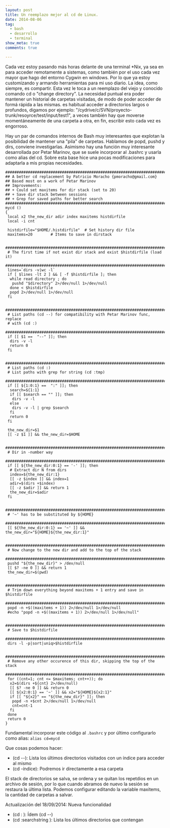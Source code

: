 ```yaml
---
layout: post
title: Un reemplazo mejor al cd de Linux.
date: 2014-08-06
tag:
  - bash
  - desarrollo
  - terminal
show_meta: true
comments: true

---
```


Cada vez estoy pasando más horas delante de una terminal *Nix, ya sea en para
acceder remotamente a sistemas, como también por el uso cada vez mayor que hago
del entorno Cygwin en windows. Por lo que ya estoy customizando y armando
herramientas para mi uso diario. La idea, como siempre, es compartir. Esta vez
le toca a un reemplazo del viejo y conocido comando cd o "change directory". La
necesidad puntual era poder mantener un historial de carpetas visitadas, de
modo de poder acceder de formá rápida a las mismas. es habitual acceder a
directorios largos o profundos, digamos por ejemplo:
"/cydrive/c/SVN/proyecto-trunk/resoyrce/test/input/test1", a veces también hay
que moverse momentáneamente de una carpeta a otra, en fin, escribir esto cada
vez es engorroso.

Hay un par de comandos internos de Bash muy interesantes que explotan la
posibilidad de mantener una "pila" de carpetas. Hablamos de popd, pushd y dirs,
conviene investigarlas. Asimismo hay una función muy interesante desarrollada
por Petar Marinov, que se suele incorporar al .bashrc y usarla como alias del
cd. Sobre esta base hice una pocas modificaciones para adaptarla a mis propias
necesidades.

``` shell
##################################################################################
## A better cd replacement by Patricio Moracho {pmoracho@gmail.com}
## Based most on a work of Petar Marinov
## Improvements:
## + Could set maxitems for dir stack (set to 20)
## + Save dir stack between sessions
## + Grep for saved paths for better search
##################################################################################
mycd ()
{
 local x2 the_new_dir adir index maxitems histdirfile
 local -i cnt

 histdirfile="$HOME/.histdirfile"  # Set history dir file
 maxitems=20        # Items to save in dirstack
 
 #############################################################################
 # The first time if not exist dir stack and exist $histdirfile (load it)
 #############################################################################
 lines=`dirs -v|wc -l`
 if [ $lines -lt 2 ] && [ -f $histdirfile ]; then
  while read directory ; do
   pushd "$directory" 2>/dev/null 1>/dev/null
  done < $histdirfile
  popd 2>/dev/null 1>/dev/null
 fi 
 
 #############################################################################
 # List paths (cd --) for compatibility with Petar Marinov func, replace
 # with (cd :)
 #############################################################################
 if [[ $1 ==  "--" ]]; then
  dirs -v -l
  return 0
 fi

 #############################################################################
 # List paths (cd :)
 # List paths with grep for string (cd :tmp)
 #############################################################################
 if [[ ${1:0:1} ==  ":" ]]; then
  search=${1:1}
  if [[ $search == "" ]]; then
   dirs -v -l
  else
   dirs -v -l | grep $search
  fi
  return 0
 fi

 the_new_dir=$1
 [[ -z $1 ]] && the_new_dir=$HOME

 #############################################################################
 # Dir in -number way
 #############################################################################
 if [[ ${the_new_dir:0:1} == '-' ]]; then
  # Extract dir N from dirs
  index=${the_new_dir:1}
  [[ -z $index ]] && index=1
  adir=$(dirs +$index)
  [[ -z $adir ]] && return 1
  the_new_dir=$adir
 fi
 
 #############################################################################
 # '~' has to be substituted by ${HOME}
 #############################################################################
 [[ ${the_new_dir:0:1} == '~' ]] && the_new_dir="${HOME}${the_new_dir:1}"

 #############################################################################
 # Now change to the new dir and add to the top of the stack
 #############################################################################
 pushd "${the_new_dir}" > /dev/null
 [[ $? -ne 0 ]] && return 1
 the_new_dir=$(pwd)

 #############################################################################
 # Trim down everything beyond maxitems + 1 entry and save in $histdirfile
 #############################################################################
 popd -n +$((maxitems + 1)) 2>/dev/null 1>/dev/null
 #echo "popd -n +$((maxitems + 1)) 2>/dev/null 1>/dev/null"
 
 #############################################################################
 # Save to $histdirfile
 #############################################################################
 dirs -l -p|sort|uniq>$histdirfile

 #############################################################################
 # Remove any other occurence of this dir, skipping the top of the stack
 #############################################################################
 for ((cnt=1; cnt <= $maxitems; cnt++)); do
  x2=$(dirs +${cnt} 2>/dev/null)
  [[ $? -ne 0 ]] && return 0
  [[ ${x2:0:1} == '~' ]] && x2="${HOME}${x2:1}"
  if [[ "${x2}" == "${the_new_dir}" ]]; then
   popd -n +$cnt 2>/dev/null 1>/dev/null
   cnt=cnt-1
  fi
 done
 return 0
}
```

Fundamental incorporar este código al `.bashrc` y por último configurarlo como
alias: `alias cd=mycd`

Que cosas podemos hacer:

* (cd --): Lista los últimos directorios visitados con un índice para acceder al mismo
* (cd -índice): Podremos ir directamente a esa carpeta

El stack de directorios se salva, se ordena y se quitan los repetdios en un
archivo de sesión, por lo que cuando abramos de nuevo la sesión se restaura la
última lista. Podemos configurar editando la variable maxitems, la cantidad de
carpetas a salvar.

Actualización del 18/09/2014: Nueva funcionalidad

* (cd : ): Ídem (cd --)
* (cd :searchstring ): Lista los últimos directorios que contengan <searchstring>
